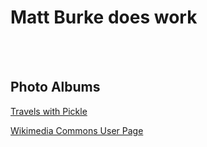 # Matt Burke does work
<br/>
<br/>

## Photo Albums

<a href="https://photos.app.goo.gl/JR4zKTdssC8pLMbL9" target="_blank" rel="noopener noreferrer">Travels with Pickle</a>

<a href="https://commons.wikimedia.org/wiki/User:Matt.burke.images" target="_blank" rel="noopener noreferrer">Wikimedia Commons User Page</a>

